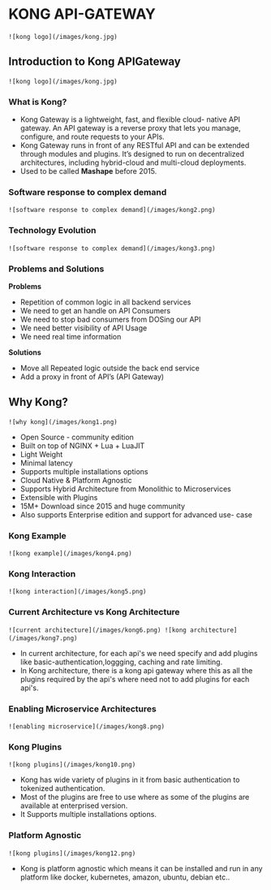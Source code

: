 <!--
author:   Dharmananda G

email:    dharmananda@swayaan.com

version:  3.0

language: en

script:   https://cdn.jsdelivr.net/chartist.js/latest/chartist.min.js
          https://felixhao28.github.io/JSCPP/dist/JSCPP.es5.min.js

import: https://raw.githubusercontent.com/LiaTemplates/algebrite/0.2.1/README.md 
        https://raw.githubusercontent.com/liaTemplates/TextAnalysis/main/README.md

-->
# KONG API-GATEWAY

    ![kong logo](/images/kong.jpg)

## Introduction to Kong APIGateway

    ![kong logo](/images/kong.jpg)

### What is Kong?
*	Kong Gateway is a lightweight, fast, and flexible cloud- native API gateway. An API gateway is a reverse proxy that lets you manage, configure, and route requests to your APIs.
*	Kong Gateway runs in front of any RESTful API and can be extended through modules and plugins. It’s designed to run on decentralized architectures, including hybrid-cloud and multi-cloud deployments.
*	Used to be called **Mashape** before 2015.

### Software response to complex demand

    ![software response to complex demand](/images/kong2.png)

### Technology Evolution

    ![software response to complex demand](/images/kong3.png)

### Problems and Solutions

**Problems**

* Repetition of common logic in all backend services
* We need to get an handle on API Consumers
* We need to stop bad consumers from DOSing our API
* We need better visibility of API Usage 
* We need real time information

**Solutions**

* Move all Repeated logic outside the back end service
* Add a proxy in front of API’s (API Gateway)


## Why Kong?

    ![why kong](/images/kong1.png)


* Open Source - community edition
* Built on top of NGINX + Lua + LuaJIT
* Light Weight
* Minimal latency
* Supports multiple installations options
* Cloud Native & Platform Agnostic
* Supports Hybrid Architecture from Monolithic to Microservices
* Extensible with Plugins
* 15M+ Download since 2015 and huge community
* Also supports Enterprise edition and support for advanced use- case


### Kong Example

    ![kong example](/images/kong4.png)

### Kong Interaction

    ![kong interaction](/images/kong5.png)

### Current Architecture vs Kong Architecture

    ![current architecture](/images/kong6.png) ![kong architecture](/images/kong7.png)

* In current architecture, for each api's we need specify and add plugins like basic-authentication,loggging, caching and rate limiting.
* In Kong architecture, there is a kong api gateway where this as all the plugins required by the api's where need not to add plugins for each api's.      

### Enabling Microservice Architectures

    ![enabling microservice](/images/kong8.png)

### Kong Plugins

    ![kong plugins](/images/kong10.png)
    

* Kong has wide variety of plugins in it from basic authentication to tokenized authentication.
* Most of the plugins are free to use where as some of the plugins are available at enterprised version.
* It Supports multiple installations options.     

### Platform Agnostic

    ![kong plugins](/images/kong12.png)


* Kong is platform agnostic which means it can be installed and run in any platform like docker, kubernetes, amazon, ubuntu, debian etc..










 


